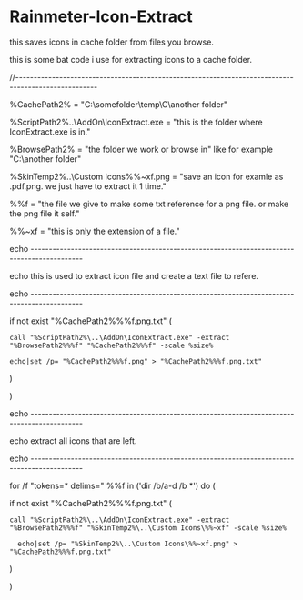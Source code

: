 # Rainmeter-Icon-Extract
this saves icons in cache folder from files you browse.


this is some bat code i use for extracting icons to a cache folder.

//----------------------------------------------------------------------------------------------------

%CachePath2% = "C:\somefolder\temp\C\another folder\"

%ScriptPath2%\..\AddOn\IconExtract.exe = "this is the folder where IconExtract.exe is in."

%BrowsePath2% = "the folder we work or browse in" like for example "C:\another folder\"

%SkinTemp2%\..\Custom Icons\%%~xf.png = "save an icon for examle as .pdf.png. we just have to extract it 1 time."

%%f = "the file we give to make some txt reference for a png file. or make the png file it self."

%%~xf = "this is only the extension of a file."


echo --------------------------------------------------------------------------------------------


echo this is used to extract icon file and create a text file to refere.

echo --------------------------------------------------------------------------------------------

  if not exist "%CachePath2%%%f.png.txt" (
  
    call "%ScriptPath2%\..\AddOn\IconExtract.exe" -extract "%BrowsePath2%%%f" "%CachePath2%%%f" -scale %size%
    
    echo|set /p= "%CachePath2%%%f.png" > "%CachePath2%%%f.png.txt"
    
  )
  
 )
 
echo --------------------------------------------------------------------------------------------


echo extract all icons that are left.

echo --------------------------------------------------------------------------------------------

for /f "tokens=* delims=" %%f in ('dir /b/a-d /b *') do (

  if not exist "%CachePath2%%%f.png.txt" (
  
    call "%ScriptPath2%\..\AddOn\IconExtract.exe" -extract "%BrowsePath2%%%f" "%SkinTemp2%\..\Custom Icons\%%~xf" -scale %size%
    
      echo|set /p= "%SkinTemp2%\..\Custom Icons\%%~xf.png" > "%CachePath2%%%f.png.txt"
     
  )
  
)


